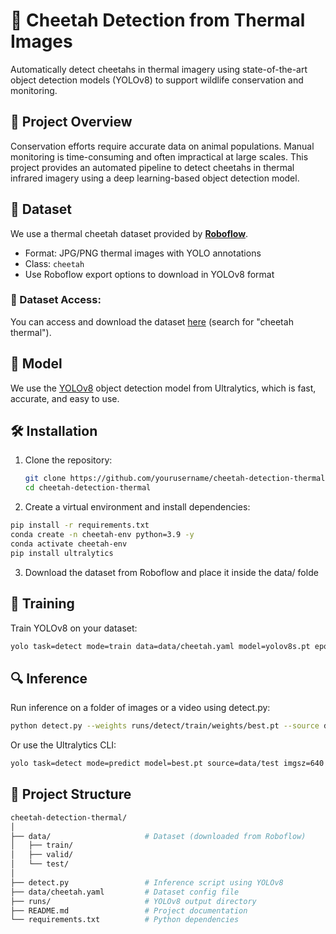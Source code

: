 # 🐆 Cheetah Detection from Thermal Images

Automatically detect cheetahs in thermal imagery using state-of-the-art object detection models (YOLOv8) to support wildlife conservation and monitoring.

## 📌 Project Overview

Conservation efforts require accurate data on animal populations. Manual monitoring is time-consuming and often impractical at large scales. This project provides an automated pipeline to detect cheetahs in thermal infrared imagery using a deep learning-based object detection model.

## 📂 Dataset

We use a thermal cheetah dataset provided by **[Roboflow](https://roboflow.com/)**.

- Format: JPG/PNG thermal images with YOLO annotations
- Class: `cheetah`
- Use Roboflow export options to download in YOLOv8 format

### 🔗 Dataset Access:
You can access and download the dataset [here](https://universe.roboflow.com/) (search for "cheetah thermal").

## 🧠 Model

We use the [YOLOv8](https://github.com/ultralytics/ultralytics) object detection model from Ultralytics, which is fast, accurate, and easy to use.

## 🛠️ Installation

1. Clone the repository:
   ```bash
   git clone https://github.com/yourusername/cheetah-detection-thermal.git
   cd cheetah-detection-thermal
    ```
2. Create a virtual environment and install dependencies:
```bash
pip install -r requirements.txt
conda create -n cheetah-env python=3.9 -y
conda activate cheetah-env
pip install ultralytics
```
3. Download the dataset from Roboflow and place it inside the data/ folde
## 🚀 Training
Train YOLOv8 on your dataset:
```bash
yolo task=detect mode=train data=data/cheetah.yaml model=yolov8s.pt epochs=50 imgsz=640
```

## 🔍 Inference
Run inference on a folder of images or a video using detect.py:
```bash
python detect.py --weights runs/detect/train/weights/best.pt --source data/test --conf 0.3 --show
```
Or use the Ultralytics CLI:
```bash
yolo task=detect mode=predict model=best.pt source=data/test imgsz=640
```
## 📎 Project Structure
```bash
cheetah-detection-thermal/
│
├── data/                     # Dataset (downloaded from Roboflow)
│   ├── train/
│   ├── valid/
│   └── test/
│
├── detect.py                 # Inference script using YOLOv8
├── data/cheetah.yaml         # Dataset config file
├── runs/                     # YOLOv8 output directory
├── README.md                 # Project documentation
└── requirements.txt          # Python dependencies
```